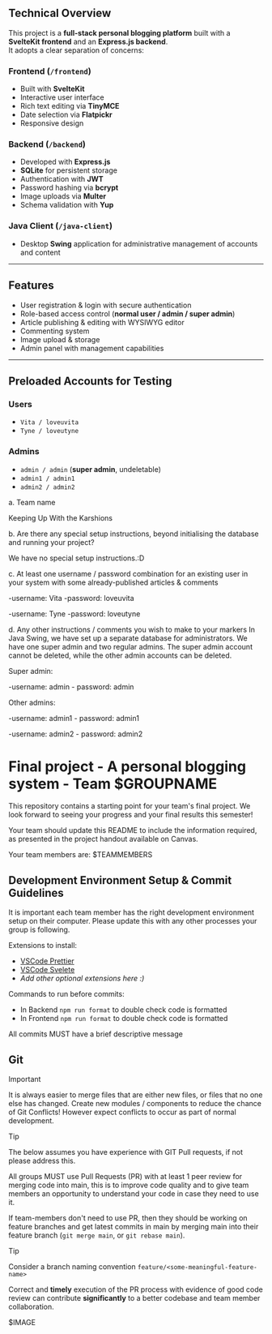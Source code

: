 ## Technical Overview

This project is a **full-stack personal blogging platform** built with a **SvelteKit frontend** and an **Express.js backend**.  
It adopts a clear separation of concerns:

### **Frontend** (`/frontend`)
- Built with **SvelteKit**
- Interactive user interface
- Rich text editing via **TinyMCE**
- Date selection via **Flatpickr**
- Responsive design

### **Backend** (`/backend`)
- Developed with **Express.js**
- **SQLite** for persistent storage
- Authentication with **JWT**
- Password hashing via **bcrypt**
- Image uploads via **Multer**
- Schema validation with **Yup**

### **Java Client** (`/java-client`)
- Desktop **Swing** application for administrative management of accounts and content

---

## Features

- User registration & login with secure authentication  
- Role-based access control (**normal user / admin / super admin**)  
- Article publishing & editing with WYSIWYG editor  
- Commenting system  
- Image upload & storage  
- Admin panel with management capabilities  

---

## Preloaded Accounts for Testing

### **Users**
- `Vita / loveuvita`
- `Tyne / loveutyne`

### **Admins**
- `admin / admin` (**super admin**, undeletable)
- `admin1 / admin1`
- `admin2 / admin2`





a. Team name

Keeping Up With the Karshions

b. Are there any special setup instructions, beyond initialising the database and running your project?

We have no special setup instructions.:D

c. At least one username / password combination for an existing user in your system with some already-published articles & comments

-username: Vita -password: loveuvita

-username: Tyne -password: loveutyne

d. Any other instructions / comments you wish to make to your markers
In Java Swing, we have set up a separate database for administrators. We have one super admin and two regular admins. The super admin account cannot be deleted, while the other admin accounts can be deleted.

Super admin:

-username: admin - password: admin

Other admins:

-username: admin1 - password: admin1

-username: admin2 - password: admin2















# Final project - A personal blogging system - Team $GROUPNAME

This repository contains a starting point for your team's final project. We look forward to seeing your progress and your final results this semester!

Your team should update this README to include the information required, as presented in the project handout available on Canvas.

Your team members are:
$TEAMMEMBERS

## Development Environment Setup & Commit Guidelines

It is important each team member has the right development environment setup on their computer.
Please update this with any other processes your group is following.

Extensions to install:

- [VSCode Prettier](https://marketplace.visualstudio.com/items?itemName=esbenp.prettier-vscode)
- [VSCode Svelete](https://marketplace.visualstudio.com/items?itemName=svelte.svelte-vscode)
- _Add other optional extensions here :)_

Commands to run before commits:

- In Backend `npm run format` to double check code is formatted
- In Frontend `npm run format` to double check code is formatted

All commits MUST have a brief descriptive message

## Git

> [!IMPORTANT]
> It is always easier to merge files that are either new files, or files that no one else has changed. Create new modules / components to reduce the chance of Git Conflicts! However expect conflicts to occur as part of normal development.

> [!TIP]
> The below assumes you have experience with GIT Pull requests, if not please address this.

All groups MUST use Pull Requests (PR) with at least 1 peer review for merging code into main, this is to improve code quality and to give team members an opportunity to understand your code in case they need to use it.

If team-members don't need to use PR, then they should be working on feature branches and get latest commits in main by merging main into their feature branch (`git merge main`, or `git rebase main`).

> [!TIP]
> Consider a branch naming convention `feature/<some-meaningful-feature-name>`

Correct and **timely** execution of the PR process with evidence of good code review can contribute **significantly** to a better codebase and team member collaboration.

$IMAGE
